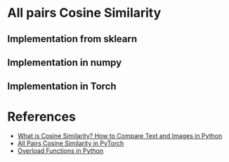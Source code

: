 # All pairs Cosine Similarity


## Implementation from sklearn


## Implementation in numpy


## Implementation in Torch


# References
- [What is Cosine Similarity? How to Compare Text and Images in Python](https://towardsdatascience.com/what-is-cosine-similarity-how-to-compare-text-and-images-in-python-d2bb6e411ef0)
- [All Pairs Cosine Similarity in PyTorch](https://medium.com/@dhruvbird/all-pairs-cosine-similarity-in-pytorch-867e722c8572)
- [Overload Functions in Python](https://www.codementor.io/@arpitbhayani/overload-functions-in-python-13e32ahzqt)